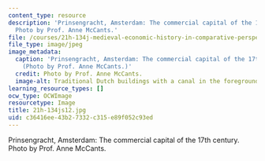 ```yaml
---
content_type: resource
description: 'Prinsengracht, Amsterdam: The commercial capital of the 17th century.
  Photo by Prof. Anne McCants.'
file: /courses/21h-134j-medieval-economic-history-in-comparative-perspective-spring-2012/c36416ee43b27332c315e89f052c93ed_21h-134js12.jpg
file_type: image/jpeg
image_metadata:
  caption: 'Prinsengracht, Amsterdam: The commercial capital of the 17th century.
    (Photo by Prof. Anne McCants.)'
  credit: Photo by Prof. Anne McCants.
  image-alt: Traditional Dutch buildings with a canal in the foreground.
learning_resource_types: []
ocw_type: OCWImage
resourcetype: Image
title: 21h-134js12.jpg
uid: c36416ee-43b2-7332-c315-e89f052c93ed
---
```

Prinsengracht, Amsterdam: The commercial capital of the 17th century. Photo by Prof. Anne McCants.

